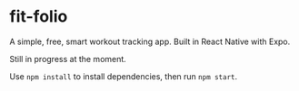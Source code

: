 # fit-folio
A simple, free, smart workout tracking app. Built in React Native with Expo.

Still in progress at the moment.

Use `npm install` to install dependencies, then run `npm start`. 
